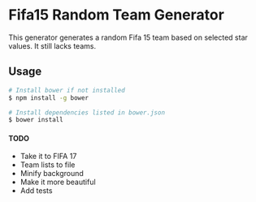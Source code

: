 # Fifa15 Random Team Generator
This generator generates a random Fifa 15 team based on selected star values. It still lacks teams.

## Usage
```bash
# Install bower if not installed
$ npm install -g bower

# Install dependencies listed in bower.json
$ bower install
```
#### TODO
* Take it to FIFA 17
* Team lists to file
* Minify background
* Make it more beautiful
* Add tests